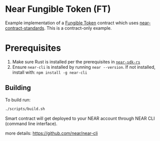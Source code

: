 Near Fungible Token (FT)
===================

Example implementation of a [Fungible Token] contract which uses [near-contract-standards]. This is a contract-only example.

[Fungible Token]: https://nomicon.io/Standards/FungibleToken/Core
[near-contract-standards]: https://github.com/near/near-sdk-rs/tree/master/near-contract-standards

Prerequisites
=============

1. Make sure Rust is installed per the prerequisites in [`near-sdk-rs`](https://github.com/near/near-sdk-rs#pre-requisites)
2. Ensure `near-cli` is installed by running `near --version`. If not installed, install with: `npm install -g near-cli`

## Building

To build run:
```bash
./scripts/build.sh
```

Smart contract will get deployed to your NEAR account through NEAR CLI (command line interface).

more details: https://github.com/near/near-cli